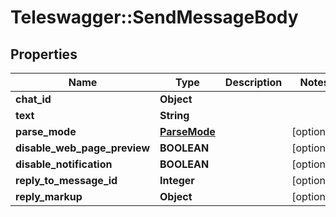 # Teleswagger::SendMessageBody

## Properties
Name | Type | Description | Notes
------------ | ------------- | ------------- | -------------
**chat_id** | **Object** |  | 
**text** | **String** |  | 
**parse_mode** | [**ParseMode**](ParseMode.md) |  | [optional] 
**disable_web_page_preview** | **BOOLEAN** |  | [optional] 
**disable_notification** | **BOOLEAN** |  | [optional] 
**reply_to_message_id** | **Integer** |  | [optional] 
**reply_markup** | **Object** |  | [optional] 


